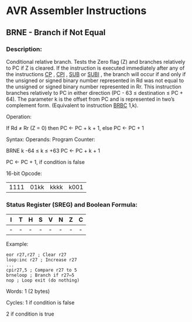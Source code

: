 AVR Assembler Instructions
==========================

BRNE - Branch if Not Equal
--------------------------

### <a href="" id="N139B0"></a> Description:

Conditional relative branch. Tests the Zero flag (Z) and branches relatively to PC if Z is cleared. If the instruction is executed immediately after any of the instructions <a href="avrassembler.wb_CP.html" class="xref" title="CP- Compare">CP</a> , <a href="avrassembler.wb_CPI.html" class="xref" title="CPI- Compare with Immediate">CPI</a> , <a href="avrassembler.wb_SUB.html" class="xref" title="SUB- Subtract without Carry">SUB</a> or <a href="avrassembler.wb_SUBI.html" class="xref" title="SUBI- Subtract Immediate">SUBI</a> , the branch will occur if and only if the unsigned or signed binary number represented in Rd was not equal to the unsigned or signed binary number represented in Rr. This instruction branches relatively to PC in either direction (PC - 63 ≤ destination ≤ PC + 64). The parameter k is the offset from PC and is represented in two’s complement form. (Equivalent to instruction <a href="avrassembler.wb_BRBC.html" class="xref" title="BRBC - Branch if Bit in SREG is Cleared">BRBC</a> 1,k).

Operation:

If Rd ≠ Rr (Z = 0) then PC ← PC + k + 1, else PC ← PC + 1

Syntax: Operands: Program Counter:

BRNE k -64 ≤ k ≤ +63 PC ← PC + k + 1

PC ← PC + 1, if condition is false

16-bit Opcode:

|      |      |      |      |
|------|------|------|------|
| 1111 | 01kk | kkkk | k001 |

### <a href="" id="N139F9"></a> Status Register (SREG) and Boolean Formula:

| I   | T   | H   | S   | V   | N   | Z   | C   |
|-----|-----|-----|-----|-----|-----|-----|-----|
| -   | -   | -   | -   | -   | -   | -   | -   |

Example:

``` programlisting
eor r27,r27 ; Clear r27
loop:inc r27 ; Increase r27
...
cpir27,5 ; Compare r27 to 5
brneloop ; Branch if r27⇔5
nop ; Loop exit (do nothing)
```

Words: 1 (2 bytes)

Cycles: 1 if condition is false

2 if condition is true
